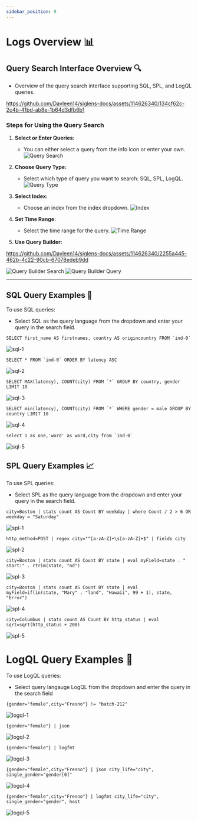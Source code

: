 ```yaml
---
sidebar_position: 9
---
```


# Logs Overview 📊

## Query Search Interface Overview 🔍

- Overview of the query search interface supporting SQL, SPL, and LogQL queries.



https://github.com/Davleen14/siglens-docs/assets/114626340/134cf62c-2c4b-41bd-ab8e-1b64d3dfb6b1




### Steps for Using the Query Search

1. **Select or Enter Queries:**
   - You can either select a query from the info icon or enter your own.
   ![Query Search](/static/img/icon.png)

2. **Choose Query Type:**
   - Select which type of query you want to search: SQL, SPL, LogQL.
   ![Query Type](/static/img/query-type.png)

3. **Select Index:**
   - Choose an index from the index dropdown.
   ![Index](/static/img/index.png)

4. **Set Time Range:**
   - Select the time range for the query.
   ![Time Range](/static/img/time.png)

5. **Use Query Builder:**



https://github.com/Davleen14/siglens-docs/assets/114626340/2255a445-462b-4c22-90cb-67078edeb9dd



   ![Query Builder Search](/static/img/query-builder.png)
   ![Query Builder Query](/static/img/query-qb.png)

---

## SQL Query Examples 💾

To use SQL queries:

- Select SQL as the query language from the dropdown and enter your query in the search field.

```
SELECT first_name AS firstnames, country AS origincountry FROM `ind-0`
```

   ![sql-1](/static/img/sql-1.png)

```   
SELECT * FROM `ind-0` ORDER BY latency ASC
```

   ![sql-2](/static/img/sql-2.png)

```
SELECT MAX(latency), COUNT(city) FROM `*` GROUP BY country, gender LIMIT 10
```

   ![sql-3](/static/img/sql-3.png)

```
SELECT min(latency), COUNT(city) FROM `*` WHERE gender = male GROUP BY country LIMIT 10
```
   ![sql-4](/static/img/sql-4.png)

```
select 1 as one,'word' as word,city from `ind-0`
```

   ![sql-5](/static/img/sql-5.png)

##  SPL Query Examples 📈

To use SPL queries:

- Select SPL as the query language from the dropdown and enter your query in the search field.

```
city=Boston | stats count AS Count BY weekday | where Count / 2 > 6 OR weekday = "Saturday"
```

   ![spl-1](/static/img/spl-1.png)

```
http_method=POST | regex city="^[a-zA-Z]+\s[a-zA-Z]+$" | fields city
```

   ![spl-2](/static/img/spl-2.png)

```
city=Boston | stats count AS Count BY state | eval myField=state . " start:" . rtrim(state, "nd")
```

   ![spl-3](/static/img/spl-3.png)

```
city=Boston | stats count AS Count BY state | eval myField=if(in(state, "Mary" . "land", "Hawaii", 99 + 1), state, "Error")
```

   ![spl-4](/static/img/spl-4.png)

```
city=Columbus | stats count AS Count BY http_status | eval sqrt=sqrt(http_status + 200)
```

   ![spl-5](/static/img/spl-5.png)

# LogQL Query Examples 📜

To use LogQL queries:

- Select query langauge LogQL from the dropdown and enter the query in the search field

```
{gender="female",city="Fresno"} != "batch-212"
```

   ![logql-1](/static/img/logql-1.png)

```
{gender="female"} | json
```

   ![logql-2](/static/img/logql-2.png)
```
{gender="female"} | logfmt
```

   ![logql-3](/static/img/logql-3.png)
```
{gender="female",city="Fresno"} | json city_life="city", single_gender="gender[0]"
```

   ![logql-4](/static/img/logql-4.png)

```
{gender="female",city="Fresno"} | logfmt city_life="city", single_gender="gender", host
```

   ![logql-5](/static/img/logql-5.png)



















